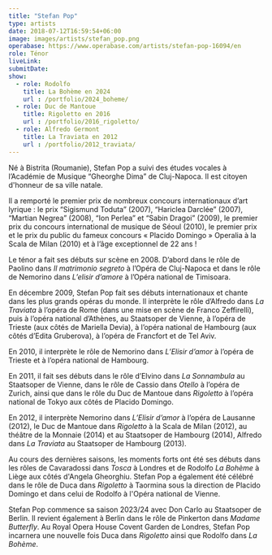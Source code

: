 ```yaml
---
title: "Stefan Pop"
type: artists
date: 2018-07-12T16:59:54+06:00
image: images/artists/stefan_pop.png
operabase: https://www.operabase.com/artists/stefan-pop-16094/en
role: Ténor
liveLink: 
submitDate: 
show:
  - role: Rodolfo
    title: La Bohème en 2024
    url : /portfolio/2024_boheme/
  - role: Duc de Mantoue
    title: Rigoletto en 2016
    url : /portfolio/2016_rigoletto/
  - role: Alfredo Germont
    title: La Traviata en 2012
    url : /portfolio/2012_traviata/
---
```


Né à Bistrita (Roumanie), Stefan Pop a suivi des études vocales à l’Académie de Musique “Gheorghe Dima” de Cluj-Napoca. Il est citoyen d'honneur de sa ville natale.

Il a remporté le premier prix de nombreux concours internationaux d’art lyrique : le prix “Sigismund Toduta” (2007), “Hariclea Darclée” (2007), “Martian Negrea” (2008), “Ion Perlea” et “Sabin Dragoi” (2009), le premier prix du concours international de musique de Séoul (2010), le premier prix et le prix du public du fameux concours « Placido Domingo  » Operalia à la Scala de Milan (2010) et à l’âge exceptionnel de 22 ans ! 

Le ténor a fait ses débuts sur scène en 2008. D’abord dans le rôle de Paolino dans *Il matrimonio segreto* à l’Opéra de Cluj-Napoca et dans le rôle de Nemorino dans *L’elisir d’amore* à l’Opéra national de Timisoara.

En décembre 2009, Stefan Pop fait ses débuts internationaux et chante dans les plus grands opéras du monde. Il interprète le rôle d’Alfredo dans *La Traviata* à l’opéra de Rome (dans une mise en scène de Franco Zeffirelli), puis à l’opéra national d’Athènes, au Staatsoper de Vienne, à l’opéra de Trieste (aux côtés de Mariella Devia), à l’opéra national de Hambourg (aux côtés d’Edita Gruberova), à l’opéra de Francfort et de Tel Aviv.

En 2010, il interprète le rôle de Nemorino dans *L’Elisir d’amor* à l’opéra de Trieste et à l’opéra national de Hambourg.

En 2011, il fait ses débuts dans le rôle d’Elvino dans *La Sonnambula* au Staatsoper de Vienne, dans le rôle de Cassio dans *Otello* à l’opéra de Zurich, ainsi que dans le rôle du Duc de Mantoue dans *Rigoletto* à l’opéra national de Tokyo aux côtés de Placido Domingo.

En 2012, il interprète Nemorino dans *L’Elisir d’amor* à l’opéra de Lausanne (2012), le Duc de Mantoue dans *Rigoletto* à la Scala de Milan (2012), au théâtre de la Monnaie (2014) et au Staatsoper de Hambourg (2014), Alfredo dans *La Traviata* au Staatsoper de Hambourg (2013).

Au cours des dernières saisons, les moments forts ont été ses débuts dans les rôles de Cavaradossi dans *Tosca* à Londres et de Rodolfo *La Bohème* à Liège aux côtés d'Angela Gheorghiu. Stefan Pop a également été célébré dans le rôle de Duca dans *Rigoletto* à Taormina sous la direction de Placido Domingo et dans celui de Rodolfo à l'Opéra national de Vienne. 

Stefan Pop commence sa saison 2023/24 avec Don Carlo au Staatsoper de Berlin. Il revient également à Berlin dans le rôle de Pinkerton dans *Madame Butterfly*. Au Royal Opera House Covent Garden de Londres, Stefan Pop incarnera une nouvelle fois Duca dans *Rigoletto* ainsi que Rodolfo dans *La Bohème*. 


